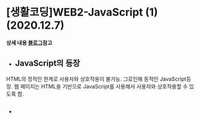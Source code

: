 # [생활코딩]WEB2-JavaScript (1)(2020.12.7)  
  
**상세 내용 [블로그](https://greedysiru.tistory.com/12)참고**  
  
* ## JavaScript의 등장  
HTML의 정적인 한계로 사용자와 상호작용이 불가능. 그로인해 동적인 JavaScript등장. 웹 페이지는 HTML을 기반으로 JavaScript를 사용해서 사용자와 상호작용할 수 있도록 함.  
  
* ## <script>  
JavaScript 사용시, 앞뒤에 `<script></script>`태그를 사용한다.  
  
* ## 이벤트  
웹 브라우저에서 일어나는 일. 이런 이벤트가 일어났을 때, JavaScript를 실행되게 한다. onclick, onkeydown 등이 있다.  

* ## on속성  
on으로 시작하는 속성은 두 가지 특징이 있다.
 >속성 값에는 JavaScript가 온다.
 >웹 브라우저가 속성값을 기억하고 이벤트가 일어나면 실행.  
   
* ## Datatype  
JavaScript의 Datatype(자료형)은 6가지이다. 대표적으로 Number(숫자), String(문자열)이 있다. 숫자는 연산자와 만나 동작이 된다. 문자열은 취급시 따옴표,큰따옴표로 감싼다. 숫자 1이라도 따옴표를 감싸주면 문자취급이 된다.  
  
* ## 변수와 대입 연산자
 >x=1  
x는 Variable(변수)이고 =은 대입 연산자, 1은 값이다.  
 >1=2  
1은 언제나 1이므로 대입이 안 된다. 1은 Constant(상수)이다.  
  
* ## 변수 사용 예시
복잡한 문자열의 원하는 자리에 원하는 단어를 넣는다고 할 때, 아래의 명령어를 입력한다.
```javascript
var name = 'greedysiru' ; 
alert("savjl+name+kanldnslkfasdjkf "+name+" dsfjadskjfldfdssdsfasddsdsvsasajlkxclkvnlxvnl3jsdakfjadsjlks;j sla "+name+" kfdssdavdsfsadfdsfdlanlkavnlasfjsdkj"+name+" fkdjsalfjadsjlnvnsdlafnsldafnls "+name+" ")

```
그 결과 아래와 같이 원하는 결과가 출력된다.
![Variable](/ETC/images/JavaScript1.png)  
변수를 사용했으므로 원하는 단어가 달라졌을 때 변수 값만 변경하면 된다. 생산성이 높아진다.  
  
* ## 웹 브라우저 제어  
웹 페이지의 화면을 Day, Night 버튼을 누르면 각각 화면이 바뀌도록 기능을 준다. 아래와 같은 명령어를 입력한다.
```html
<input type="button" value="night" onclick="
    document.querySelector('body').style.backgroundColor = 'black';
    document.querySelector('body').style.color = 'white';
      ">

<input type="button" value="day" onclick="
      document.querySelector('body').style.backgroundColor = 'white';
      document.querySelector('body').style.color = 'black';
      ">
```
  1. input type="button"은 버튼을 출력한다는 뜻  
  1. value는 버튼의 이름  
  1. onclik은 이벤트(속성)  
  1. document.querySelector()는 선택자  
  1. style.backgroundColor는 스타일  
**JavaScript문법과 CSS문법의 혼동과 대문자를 주의한다**  
명령어를 입력한 결과, 아래 처럼 웹 페이지에 기능을 부여할 수 있다.  
![button](/ETC/images/JavaScript2.png)  
  
* ## 명령어  
  1. `document.wirte('문자')` : 문자출력  
  1. `<input type="button" value="hi">` : hi 버튼 출력  
  1. `<input type="button" value="hi" onclick="alret('hi')">` : 누르면 hi경고창이 뜨는 hi버튼 출력  
  1. `<input type="text" onchange="alret('changed')">` : 변화가 생기면 changed 경고창이 뜨는 텍스트 상자 출력  
  1. `'문자열'.length` :  문자열의 길이 출력  
  1. `str.toUpperCase()` : 대문자 만들기  
  1. `str.indexOf('o')` : 해당 문자열에 o가 몇번 째에 있는지 출력  
  
# Reference
https://opentutorials.org/course/3085


